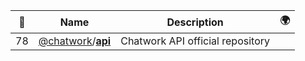 |:star2: | Name | Description | 🌍|
|---|---|---|---|
|78|[@chatwork](https://github.com/chatwork)/[**api**](https://github.com/chatwork/api)|Chatwork API official repository||

